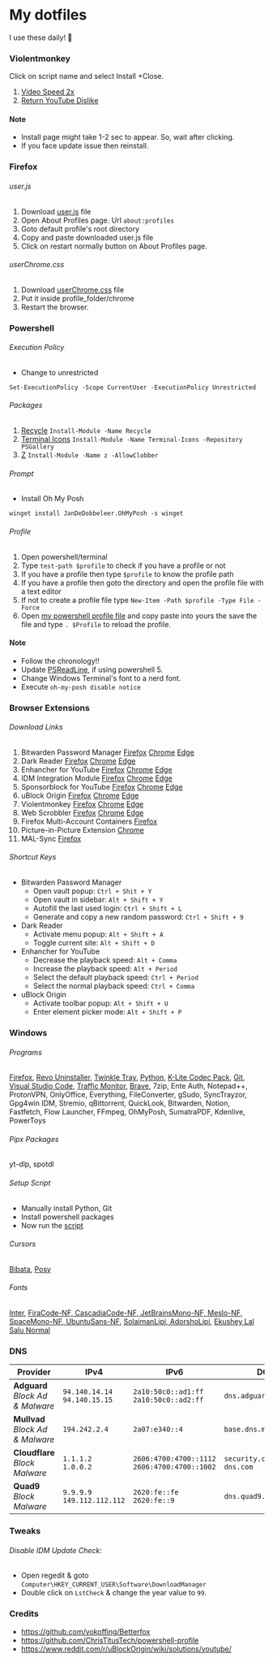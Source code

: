 # My dotfiles
I use these daily! 👀

### Violentmonkey
Click on script name and select Install +Close.
1. [Video Speed 2x](https://raw.githubusercontent.com/fahim-ahmed05/dotfiles/main/videoSpeed2x.user.js)
2. [Return YouTube Dislike](https://github.com/Anarios/return-youtube-dislike/raw/main/Extensions/UserScript/Return%20Youtube%20Dislike.user.js)

#### Note
- Install page might take 1-2 sec to appear. So, wait after clicking.
- If you face update issue then reinstall. 

### Firefox
###### user.js
1. Download [user.js](https://github.com/fahim-ahmed05/dotfiles/blob/main/Firefox/user.js) file 
2. Open About Profiles page. Url `about:profiles`
3. Goto default profile's root directory
4. Copy and paste downloaded user.js file
5. Click on restart normally button on About Profiles page.

###### userChrome.css
1. Download [userChrome.css](https://github.com/fahim-ahmed05/dotfiles/blob/main/Firefox/userChrome.css) file
2. Put it inside profile_folder/chrome
3. Restart the browser.

### Powershell
###### Execution Policy
- Change to unrestricted
```
Set-ExecutionPolicy -Scope CurrentUser -ExecutionPolicy Unrestricted
```

###### Packages
1. [Recycle](https://www.powershellgallery.com/packages/Recycle) `Install-Module -Name Recycle`
2. [Terminal Icons](https://github.com/devblackops/Terminal-Icons) `Install-Module -Name Terminal-Icons -Repository PSGallery`
3. [Z](https://www.powershellgallery.com/packages/z) `Install-Module -Name z -AllowClobber`

###### Prompt
- Install Oh My Posh
```
winget install JanDeDobbeleer.OhMyPosh -s winget
```

###### Profile
1. Open powershell/terminal
2. Type `test-path $profile` to check if you have a profile or not
3. If you have a profile then type `$profile` to know the profile path
4. If you have a profile then goto the directory and open the profile file with a text editor
5. If not to create a profile file type `New-Item -Path $profile -Type File -Force` 
6. Open [my powershell profile file](https://github.com/fahim-ahmed05/dotfiles/blob/main/Microsoft.PowerShell_profile.ps1) and copy paste into yours the save the file and type `. $Profile` to reload the profile.

#### Note
- Follow the chronology!! 
- Update [PSReadLine](https://github.com/PowerShell/PSReadLine), if using powershell 5.
- Change Windows Terminal's font to a nerd font.
- Execute `oh-my-posh disable notice`

### Browser Extensions
###### Download Links
1. Bitwarden Password Manager [Firefox](https://addons.mozilla.org/en-US/firefox/addon/bitwarden-password-manager/) [Chrome](https://chromewebstore.google.com/detail/bitwarden-password-manage/nngceckbapebfimnlniiiahkandclblb) [Edge](https://microsoftedge.microsoft.com/addons/detail/bitwarden-password-manage/jbkfoedolllekgbhcbcoahefnbanhhlh)
2. Dark Reader [Firefox](https://addons.mozilla.org/en-US/firefox/addon/darkreader/) [Chrome](https://chromewebstore.google.com/detail/dark-reader/eimadpbcbfnmbkopoojfekhnkhdbieeh) [Edge](https://microsoftedge.microsoft.com/addons/detail/dark-reader/ifoakfbpdcdoeenechcleahebpibofpc)
3. Enhancher for YouTube [Firefox](https://addons.mozilla.org/en-US/firefox/addon/enhancer-for-youtube/) [Chrome](https://chromewebstore.google.com/detail/enhancer-for-youtube/ponfpcnoihfmfllpaingbgckeeldkhle) [Edge](https://microsoftedge.microsoft.com/addons/detail/enhancer-for-youtube%E2%84%A2/dlgfaleeejmphhnemjgiaekdbonkagkd)
4. IDM Integration Module [Firefox](https://addons.mozilla.org/en-US/firefox/addon/tonec-idm-integration-module/) [Chrome](https://chromewebstore.google.com/detail/idm-integration-module/ngpampappnmepgilojfohadhhmbhlaek) [Edge](https://microsoftedge.microsoft.com/addons/detail/idm-integration-module/llbjbkhnmlidjebalopleeepgdfgcpec)
5. Sponsorblock for YouTube [Firefox](https://addons.mozilla.org/en-US/firefox/addon/sponsorblock/) [Chrome](https://chromewebstore.google.com/detail/sponsorblock-for-youtube/mnjggcdmjocbbbhaepdhchncahnbgone) [Edge](https://microsoftedge.microsoft.com/addons/detail/sponsorblock-for-youtube-/mbmgnelfcpoecdepckhlhegpcehmpmji)
6. uBlock Origin [Firefox](https://addons.mozilla.org/en-US/firefox/addon/ublock-origin/) [Chrome](https://chromewebstore.google.com/detail/ublock-origin/cjpalhdlnbpafiamejdnhcphjbkeiagm?hl=en) [Edge](https://microsoftedge.microsoft.com/addons/detail/ublock-origin/odfafepnkmbhccpbejgmiehpchacaeak)
7. Violentmonkey [Firefox](https://addons.mozilla.org/en-US/firefox/addon/violentmonkey/) [Chrome](https://chromewebstore.google.com/detail/violentmonkey/jinjaccalgkegednnccohejagnlnfdag) [Edge](https://microsoftedge.microsoft.com/addons/detail/violentmonkey/eeagobfjdenkkddmbclomhiblgggliao)
8. Web Scrobbler [Firefox](https://addons.mozilla.org/en-US/firefox/addon/web-scrobbler/) [Chrome](https://chromewebstore.google.com/detail/web-scrobbler/hhinaapppaileiechjoiifaancjggfjm?hl=en) [Edge](https://microsoftedge.microsoft.com/addons/detail/web-scrobbler/obiekdelmkmlgnhddmmnpnfhngejbnnc)
9. Firefox Multi-Account Containers [Firefox](https://addons.mozilla.org/en-US/firefox/addon/multi-account-containers/)
10. Picture-in-Picture Extension [Chrome](https://chromewebstore.google.com/detail/picture-in-picture-extens/hkgfoiooedgoejojocmhlaklaeopbecg?hl=en)
11. MAL-Sync [Firefox](https://addons.mozilla.org/en-US/firefox/addon/mal-sync/)

###### Shortcut Keys
- Bitwarden Password Manager
  - Open vault popup: `Ctrl + Shit + Y`
  - Open vault in sidebar: `Alt + Shift + Y`
  - Autofill the last used login: `Ctrl + Shift + L`
  - Generate and copy a new random password: `Ctrl + Shift + 9`
- Dark Reader
  - Activate menu popup: `Alt + Shift + A`
  - Toggle current site: `Alt + Shift + D`
- Enhancher for YouTube
  - Decrease the playback speed: `Alt + Comma`
  - Increase the playback speed: `Alt + Period`
  - Select the default playback speed: `Ctrl + Period`
  - Select the normal playback speed: `Ctrl + Comma`
- uBlock Origin
  - Activate toolbar popup: `Alt + Shift + U`
  - Enter element picker mode: `Alt + Shift + P`

### Windows
###### Programs
[Firefox](https://www.mozilla.org/en-US/firefox/new/), [Revo Uninstaller](https://www.revouninstaller.com/revo-uninstaller-free-download/), [Twinkle Tray](https://apps.microsoft.com/detail/9pljwwsv01lk), [Python](https://www.python.org/downloads/), [K-Lite Codec Pack](https://codecguide.com/download_k-lite_codec_pack_standard.htm), [Git](https://git-scm.com/download/win), [Visual Studio Code](https://code.visualstudio.com/), [Traffic Monitor](https://github.com/zhongyang219/TrafficMonitor/releases), [Brave](https://brave.com/), 7zip, Ente Auth, Notepad++, ProtonVPN, OnlyOffice, Everything, FileConverter, gSudo, SyncTrayzor, Gpg4win IDM, Stremio, qBittorrent, QuickLook, Bitwarden, Notion, Fastfetch, Flow Launcher, FFmpeg, OhMyPosh, SumatraPDF, Kdenlive, PowerToys

###### Pipx Packages
yt-dlp, spotdl

###### Setup Script
- Manually install Python, Git
- Install powershell packages
- Now run the [script](https://github.com/fahim-ahmed05/dotfiles/blob/main/windowsSetup.ps1)

###### Cursors
[Bibata](https://github.com/ful1e5/Bibata_Cursor), [Posy](http://www.michieldb.nl/other/cursors/)

###### Fonts
[Inter](https://rsms.me/inter/download/), [FiraCode-NF, CascadiaCode-NF, JetBrainsMono-NF, Meslo-NF, SpaceMono-NF, UbuntuSans-NF](https://github.com/ryanoasis/nerd-fonts/releases), [SolaimanLipi, AdorshoLipi](https://www.omicronlab.com/bangla-fonts.html), [Ekushey Lal Salu Normal](https://ekushey.org/fonts/)

### DNS
| **Provider**   | **IPv4**                     | **IPv6**                             | **DOT**                        | **DOH**                                           |
|----------------|------------------------------|--------------------------------------|--------------------------------|---------------------------------------------------|
| **Adguard** <br> *Block Ad & Malware*  | `94.140.14.14`<br>`94.140.15.15` | `2a10:50c0::ad1:ff`<br>`2a10:50c0::ad2:ff` | `dns.adguard-dns.com`          | `https://dns.adguard-dns.com/dns-query`           |
| **Mullvad** <br> *Block Ad & Malware*   | `194.242.2.4`                            | `2a07:e340::4`                                    | `base.dns.mullvad.net`         | `https://base.dns.mullvad.net/dns-query`          |
| **Cloudflare** <br> *Block Malware* | `1.1.1.2`<br>`1.0.0.2`       | `2606:4700:4700::1112`<br>`2606:4700:4700::1002` | `security.cloudflare-dns.com`  | `https://security.cloudflare-dns.com/dns-query`   |
| **Quad9** <br> *Block Malware*     | `9.9.9.9`<br>`149.112.112.112` | `2620:fe::fe`<br>`2620:fe::9`       | `dns.quad9.net`                | `https://dns.quad9.net/dns-query`                 |


### Tweaks
###### Disable IDM Update Check:
- Open regedit & goto `Computer\HKEY_CURRENT_USER\Software\DownloadManager`
- Double click on `LstCheck` & change the year value to `99`.

### Credits
- https://github.com/yokoffing/Betterfox
- https://github.com/ChrisTitusTech/powershell-profile
- https://www.reddit.com/r/uBlockOrigin/wiki/solutions/youtube/